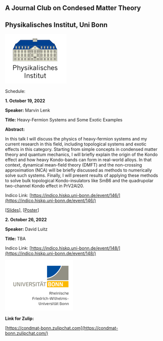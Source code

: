 ## A Journal Club on Condesed Matter Theory
## Physikalisches Institut, Uni Bonn

![Thumbnail](institutelogo.png)


Schedule:

**1. October 19, 2022**

**Speaker:** Marvin Lenk

**Title:** Heavy-Fermion Systems and Some Exotic Examples

**Abstract:** 

In this talk I will discuss the physics of heavy-fermion systems and my current research in this field, including topological systems and exotic effects in this category. Starting from simple concepts in condensed matter theory and quantum mechanics, I will briefly explain the origin of the Kondo effect and how heavy Kondo-bands can form in real-world alloys. In that context, dynamical mean-field theory (DMFT) and the non-crossing approximation (NCA) will be briefly discussed as methods to numerically solve such systems. Finally, I will present results of applying these methods to solve bulk topological Kondo-insulators like SmB6 and the quadrupolar two-channel Kondo effect in PrV2Al20.

Indico Link: [https://indico.hiskp.uni-bonn.de/event/146/](https://indico.hiskp.uni-bonn.de/event/146/)

[[Slides](https://sagnikiiser.github.io/CondMat-Bonn/Slides-Marvin.pdf)],
[[Poster](https://sagnikiiser.github.io/CondMat-Bonn/JC-Poster.pdf)]


**2. October 26, 2022**

**Speaker:** David Luitz

**Title:** TBA

Indico Link: [https://indico.hiskp.uni-bonn.de/event/148/](https://indico.hiskp.uni-bonn.de/event/148/)


![Thumbnail](logo.png)


**Link for Zulip:**

[https://condmat-bonn.zulipchat.com](https://condmat-bonn.zulipchat.com/)




